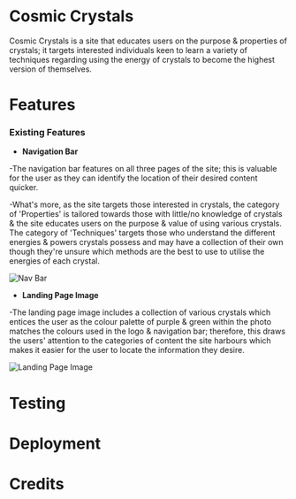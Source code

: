 # Cosmic Crystals
Cosmic Crystals is a site that educates users on the purpose & properties of crystals; it targets interested individuals keen to learn a variety of techniques regarding using the energy of crystals to become the highest version of themselves. 
<!-- Add Am I Responsive? image -->

# Features
### Existing Features
- __Navigation Bar__ 

-The navigation bar features on all three pages of the site; this is valuable for the user as they can identify the location of their desired content quicker.

-What's more, as the site targets those interested in crystals, the category of 'Properties' is tailored towards those with little/no knowledge of crystals & the site educates users on the purpose & value of using various crystals. The category of 'Techniques' targets those who understand the different energies & powers crystals possess and may have a collection of their own though they're unsure which methods are the best to use to utilise the energies of each crystal.

![Nav Bar](../cosmic-crystals/assets/images/nav-bar.png)

- __Landing Page Image__

-The landing page image includes a collection of various crystals which entices the user as the colour palette of purple & green within the photo matches the colours used in the logo & navigation bar; therefore, this draws the users' attention to the categories of content the site harbours which makes it easier for the user to locate the information they desire.

![Landing Page Image](../cosmic-crystals/assets/images/landing-page-image.png)

# Testing


# Deployment


# Credits
